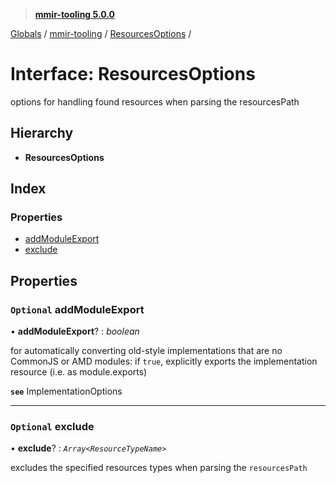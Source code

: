 > **[mmir-tooling 5.0.0](../README.md)**

[Globals](../README.md) / [mmir-tooling](../modules/mmir_tooling.md) / [ResourcesOptions](mmir_tooling.resourcesoptions.md) /

# Interface: ResourcesOptions

options for handling found resources when parsing the resourcesPath

## Hierarchy

* **ResourcesOptions**

## Index

### Properties

* [addModuleExport](mmir_tooling.resourcesoptions.md#optional-addmoduleexport)
* [exclude](mmir_tooling.resourcesoptions.md#optional-exclude)

## Properties

### `Optional` addModuleExport

• **addModuleExport**? : *boolean*

for automatically converting old-style implementations that are no CommonJS or AMD modules:
if `true`, explicitly exports the implementation resource (i.e. as module.exports)

**`see`** ImplementationOptions

___

### `Optional` exclude

• **exclude**? : *`Array<ResourceTypeName>`*

excludes the specified resources types when parsing the `resourcesPath`